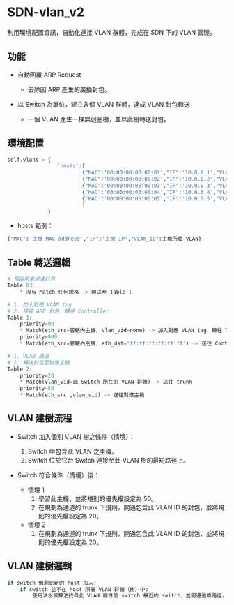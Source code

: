 # SDN-vlan\_v2

利用環境配置資訊，自動化連接 VLAN 群體，完成在 SDN 下的 VLAN 管理。

## 功能

* 自動回覆 ARP Request
	* 去除因 ARP 產生的廣播封包。

* 以 Switch 為單位，建立各個 VLAN 群體，達成 VLAN 封包轉送
	* 一個 VLAN 產生一棵無迴圈樹，並以此樹轉送封包。

## 環境配置

```python
self.vlans = {			  
				'hosts':[
					  	{"MAC":'00:00:00:00:00:01',"IP":'10.0.0.1',"VLAN_ID":20},
			  			{"MAC":'00:00:00:00:00:02',"IP":'10.0.0.2',"VLAN_ID":20},
			  			{"MAC":'00:00:00:00:00:03',"IP":'10.0.0.3',"VLAN_ID":30},
			  			{"MAC":'00:00:00:00:00:04',"IP":'10.0.0.4',"VLAN_ID":30},
			  			{"MAC":'00:00:00:00:00:05',"IP":'10.0.0.5',"VLAN_ID":30}
			  			]
			 }
```

* hosts 範例：

```python
{"MAC":'主機 MAC address',"IP":'主機 IP',"VLAN_ID":主機所屬 VLAN}
```

## Table 轉送邏輯

```python
# 預留用來過濾封包
Table 0：
	* 沒有 Match 任何規格 -> 轉送至 Table 1

# 1. 加入對應 VLAN tag
# 2. 接收 ARP 封包，轉往 Controller
Table 1:
	priority=99
	* Match(eth_src=管轄內主機, vlan_vid=none) -> 加入對應 VLAN tag，轉往 Table 2
	priority=999
	* Match(eth_src=管轄內主機, eth_dst='ff:ff:ff:ff:ff:ff') -> 送往 Controller

# 1. VLAN 通道
# 2. 轉送封包至對應主機
Table 2:
	priority=20
	* Match(vlan_vid=此 Switch 所在的 VLAN 群體) -> 送往 trunk
	priority=50
	* Match(eth_src ,vlan_vid) -> 送往對應主機
```

## VLAN 建樹流程

* Switch 加入個別 VLAN 樹之條件（情境）：
	1. Switch 中包含此 VLAN 之主機。
	2. Switch 位於它台 Switch 連接至此 VLAN 樹的最短路徑上。

* Switch 符合條件（情境）後：
	* 情境 1
		1. 學習此主機，並將規則的優先權設定為 50。
		2. 在規劃為通道的 trunk 下規則，開通包含此 VLAN ID 的封包，並將規則的優先權設定為 20。
	* 情境 2
		1. 在規劃為通道的 trunk 下規則，開通包含此 VLAN ID 的封包，並將規則的優先權設定為 20。

## VLAN 建樹邏輯

```python
if switch 偵測到新的 host 加入:
	if switch 並不在 host 所屬 VLAN 群體（樹）中:
		使用洪水演算法找尋此 VLAN 離目前 switch 最近的 switch，並開通這條路徑，使目前 switch 加入 VLAN 群體。 
```